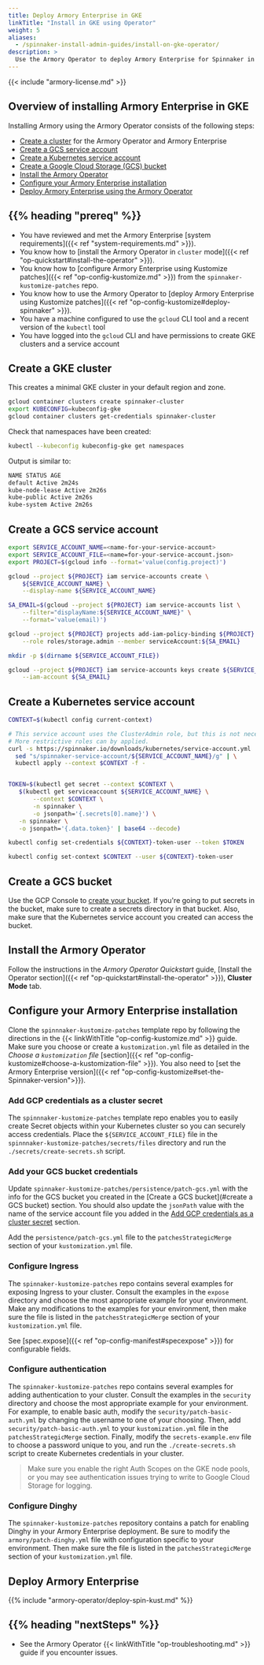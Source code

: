 ```yaml
---
title: Deploy Armory Enterprise in GKE
linkTitle: "Install in GKE using Operator"
weight: 5
aliases:
  - /spinnaker-install-admin-guides/install-on-gke-operator/
description: >
  Use the Armory Operator to deploy Armory Enterprise for Spinnaker in your Google Kubernetes Engine (GKE) cluster.
---
```


{{< include "armory-license.md" >}}

## Overview of installing Armory Enterprise in GKE

Installing Armory using the Armory Operator consists of the following steps:

* [Create a cluster](#create-a-gke-cluster) for the Armory Operator and Armory Enterprise
* [Create a GCS service account](#create-a-gcs-service-account)
* [Create a Kubernetes service account](#create-a-kubernetes-service-account)
* [Create a Google Cloud Storage (GCS) bucket](#create-a-gcs-bucket)
* [Install the Armory Operator](#install-the-armory-operator)
* [Configure your Armory Enterprise installation](#configure-your-armory-enterprise-installation)
* [Deploy Armory Enterprise using the Armory Operator](#deploy-armory-enterprise)

## {{% heading "prereq" %}}

* You have reviewed and met the Armory Enterprise [system requirements]({{< ref "system-requirements.md" >}}).
* You know how to [install the Armory Operator in `cluster` mode]({{< ref "op-quickstart#install-the-operator" >}}).
* You know how to [configure Armory Enterprise using Kustomize patches]({{< ref "op-config-kustomize.md" >}}) from the `spinnaker-kustomize-patches` repo.
* You know how to use the Armory Operator to [deploy Armory Enterprise using Kustomize patches]({{< ref "op-config-kustomize#deploy-spinnaker" >}}).
* You have a machine configured to use the `gcloud` CLI tool and a recent version of the `kubectl` tool
* You have logged into the `gcloud` CLI and have permissions to create GKE clusters and a service account

## Create a GKE cluster

This creates a minimal GKE cluster in your default region and zone.

```bash
gcloud container clusters create spinnaker-cluster
export KUBECONFIG=kubeconfig-gke
gcloud container clusters get-credentials spinnaker-cluster
```

Check that namespaces have been created:

```bash
kubectl --kubeconfig kubeconfig-gke get namespaces
```

Output is similar to:

```bash
NAME STATUS AGE
default Active 2m24s
kube-node-lease Active 2m26s
kube-public Active 2m26s
kube-system Active 2m26s
```

## Create a GCS service account

```bash
export SERVICE_ACCOUNT_NAME=<name-for-your-service-account>
export SERVICE_ACCOUNT_FILE=<name=for-your-service-account.json>
export PROJECT=$(gcloud info --format='value(config.project)')

gcloud --project ${PROJECT} iam service-accounts create \
    ${SERVICE_ACCOUNT_NAME} \
    --display-name ${SERVICE_ACCOUNT_NAME}

SA_EMAIL=$(gcloud --project ${PROJECT} iam service-accounts list \
    --filter="displayName:${SERVICE_ACCOUNT_NAME}" \
    --format='value(email)')

gcloud --project ${PROJECT} projects add-iam-policy-binding ${PROJECT} \
    --role roles/storage.admin --member serviceAccount:${SA_EMAIL}

mkdir -p $(dirname ${SERVICE_ACCOUNT_FILE})

gcloud --project ${PROJECT} iam service-accounts keys create ${SERVICE_ACCOUNT_FILE} \
    --iam-account ${SA_EMAIL}
```

## Create a Kubernetes service account

```bash
CONTEXT=$(kubectl config current-context)

# This service account uses the ClusterAdmin role, but this is not necessary.
# More restrictive roles can by applied.
curl -s https://spinnaker.io/downloads/kubernetes/service-account.yml | \
  sed "s/spinnaker-service-account/${SERVICE_ACCOUNT_NAME}/g" | \
  kubectl apply --context $CONTEXT -f -


TOKEN=$(kubectl get secret --context $CONTEXT \
   $(kubectl get serviceaccount ${SERVICE_ACCOUNT_NAME} \
       --context $CONTEXT \
       -n spinnaker \
       -o jsonpath='{.secrets[0].name}') \
   -n spinnaker \
   -o jsonpath='{.data.token}' | base64 --decode)

kubectl config set-credentials ${CONTEXT}-token-user --token $TOKEN

kubectl config set-context $CONTEXT --user ${CONTEXT}-token-user
```

## Create a GCS bucket

Use the GCP Console to [create your bucket](https://cloud.google.com/storage/docs/creating-buckets). If you're going to put secrets in the bucket, make sure to create a secrets directory in that bucket. Also, make sure that the Kubernetes service account you created can access the bucket.

## Install the Armory Operator

Follow the instructions in the _Armory Operator Quickstart_ guide, [Install the Operator section]({{< ref "op-quickstart#install-the-operator" >}}), **Cluster Mode** tab.

## Configure your Armory Enterprise installation

Clone the `spinnnaker-kustomize-patches` template repo by following the directions in the {{< linkWithTitle "op-config-kustomize.md" >}} guide. Make sure you choose or create a `kustomization.yml` file as detailed in the _Choose a `kustomization` file_ [section]({{< ref "op-config-kustomize#choose-a-kustomization-file" >}}). You also need to [set the Armory Enterprise version]({{< ref "op-config-kustomize#set-the-Spinnaker-version">}}).

### Add GCP credentials as a cluster secret

The `spinnnaker-kustomize-patches` template repo enables you
to easily create Secret objects within your Kubernetes cluster so you can
securely access credentials. Place the `${SERVICE_ACCOUNT_FILE}` file in the
`spinnnaker-kustomize-patches/secrets/files` directory and run the `./secrets/create-secrets.sh` script.

### Add your GCS bucket credentials

Update `spinnaker-kustomize-patches/persistence/patch-gcs.yml` with the info for the GCS bucket you created in the [Create a GCS bucket](#create a GCS bucket) section. You should also update the `jsonPath` value with the name of the service account file you added in the [Add GCP credentials as a cluster secret](#add-gcp-credentials-as-a-cluster-secret) section.

Add the `persistence/patch-gcs.yml` file to the `patchesStrategicMerge` section of your `kustomization.yml` file.

### Configure Ingress

The `spinnaker-kustomize-patches` repo contains several examples for
exposing Ingress to your cluster. Consult the examples in the `expose`
directory and choose the most appropriate example for your environment. Make
any modifications to the examples for your environment, then make sure the file
is listed in the `patchesStrategicMerge` section of your `kustomization.yml`
file.

See [spec.expose]({{< ref "op-config-manifest#specexpose" >}}) for configurable fields.

### Configure authentication

The `spinnaker-kustomize-patches` repo contains several examples for adding
authentication to your cluster. Consult the examples in the `security` directory
and choose the most appropriate example for your environment. For example, to
enable basic auth, modify the `security/patch-basic-auth.yml` by changing the
username to one of your choosing. Then, add `security/patch-basic-auth.yml` to
your `kustomization.yml` file in the `patchesStrategicMerge` section. Finally,
modify the `secrets-example.env` file to choose a password unique to you, and
run the `./create-secrets.sh` script to create Kubernetes credentials in your
cluster.

>Make sure you enable the right Auth Scopes on the GKE node pools, or you may see authentication issues trying to write to Google Cloud Storage for logging.

### Configure Dinghy

The `spinnaker-kustomize-patches` repository contains a patch for
enabling Dinghy in your Armory Enterprise deployment. Be sure to modify the
`armory/patch-dinghy.yml` file with configuration specific to your environment.
Then make sure the file is listed in the `patchesStrategicMerge` section of your
`kustomization.yml` file.

## Deploy Armory Enterprise

{{% include "armory-operator/deploy-spin-kust.md" %}}


<!--
## Set Up TLS:
@TODO
-->

## {{% heading "nextSteps" %}}

* See the Armory Operator {{< linkWithTitle "op-troubleshooting.md" >}} guide if you encounter issues.
